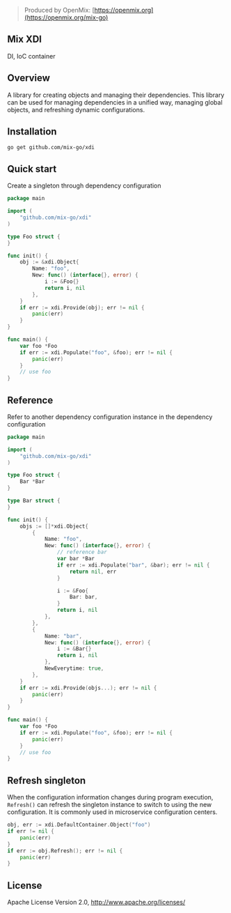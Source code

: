 > Produced by OpenMix: [https://openmix.org](https://openmix.org/mix-go)

## Mix XDI

DI, IoC container

## Overview

A library for creating objects and managing their dependencies. This library can be used for managing dependencies in a unified way, managing global objects, and refreshing dynamic configurations.

## Installation

```
go get github.com/mix-go/xdi
```

## Quick start

Create a singleton through dependency configuration

```go
package main

import (
    "github.com/mix-go/xdi"
)

type Foo struct {
}

func init() {
    obj := &xdi.Object{
        Name: "foo",
        New: func() (interface{}, error) {
            i := &Foo{}
            return i, nil
        },
    }
    if err := xdi.Provide(obj); err != nil {
        panic(err)
    }
}

func main() {
    var foo *Foo
    if err := xdi.Populate("foo", &foo); err != nil {
        panic(err)
    }
    // use foo
}
```

## Reference

Refer to another dependency configuration instance in the dependency configuration

```go
package main

import (
    "github.com/mix-go/xdi"
)

type Foo struct {
    Bar *Bar
}

type Bar struct {
}

func init() {
    objs := []*xdi.Object{
        {
            Name: "foo",
            New: func() (interface{}, error) {
                // reference bar
                var bar *Bar
                if err := xdi.Populate("bar", &bar); err != nil {
                    return nil, err
                }

                i := &Foo{
                    Bar: bar,
                }
                return i, nil
            },
        },
        {
            Name: "bar",
            New: func() (interface{}, error) {
                i := &Bar{}
                return i, nil
            },
            NewEverytime: true,
        },
    }
    if err := xdi.Provide(objs...); err != nil {
        panic(err)
    }
}

func main() {
    var foo *Foo
    if err := xdi.Populate("foo", &foo); err != nil {
        panic(err)
    }
    // use foo
}
```

## Refresh singleton

When the configuration information changes during program execution, `Refresh()` can refresh the singleton instance to switch to using the new configuration. It is commonly used in microservice configuration centers.

```go
obj, err := xdi.DefaultContainer.Object("foo")
if err != nil {
    panic(err)
}
if err := obj.Refresh(); err != nil {
    panic(err)
}
```

## License

Apache License Version 2.0, http://www.apache.org/licenses/
